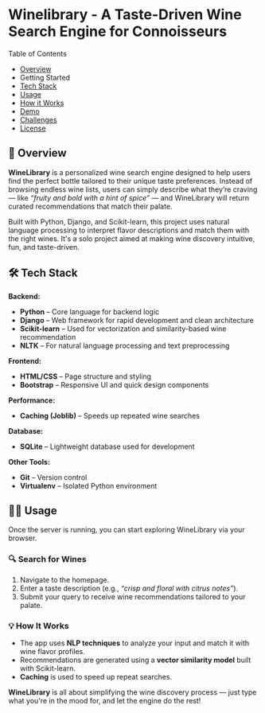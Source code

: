 # Winelibrary - A Taste-Driven Wine Search Engine for Connoisseurs

Table of Contents
- [Overview](#overview)
- Getting Started
- [Tech Stack](#tech-stack)
- [Usage](#usage)
- [How it Works](#how-it-works)
- [Demo](#demo)
- [Challenges](#challenges)
- [License](#license)

## 📝 Overview

**WineLibrary** is a personalized wine search engine designed to help users find the perfect bottle tailored to their unique taste preferences. 
Instead of browsing endless wine lists, users can simply describe what they’re craving — like *“fruity and bold with a hint of spice”* — and WineLibrary will return curated recommendations that match their palate.

Built with Python, Django, and Scikit-learn, this project uses natural language processing to interpret flavor descriptions and match them with the right wines. It's a solo project aimed at making wine discovery intuitive, fun, and taste-driven.

## 🛠️ Tech Stack

**Backend:**
- **Python** – Core language for backend logic
- **Django** – Web framework for rapid development and clean architecture
- **Scikit-learn** – Used for vectorization and similarity-based wine recommendation
- **NLTK** – For natural language processing and text preprocessing

**Frontend:**
- **HTML/CSS** – Page structure and styling
- **Bootstrap** – Responsive UI and quick design components

**Performance:**
- **Caching (Joblib)** – Speeds up repeated wine searches

**Database:**
- **SQLite** – Lightweight database used for development

**Other Tools:**
- **Git** – Version control
- **Virtualenv** – Isolated Python environment





## 🧑‍🍷 Usage

Once the server is running, you can start exploring WineLibrary via your browser.

### 🔍 Search for Wines
1. Navigate to the homepage.
2. Enter a taste description (e.g., *“crisp and floral with citrus notes”*).
3. Submit your query to receive wine recommendations tailored to your palate.

### 💡 How It Works
- The app uses **NLP techniques** to analyze your input and match it with wine flavor profiles.
- Recommendations are generated using a **vector similarity model** built with Scikit-learn.
- **Caching** is used to speed up repeat searches.

**WineLibrary** is all about simplifying the wine discovery process — just type what you're in the mood for, and let the engine do the rest!
